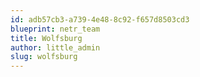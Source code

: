 ```yaml
---
id: adb57cb3-a739-4e48-8c92-f657d8503cd3
blueprint: netr_team
title: Wolfsburg
author: little_admin
slug: wolfsburg
---
```

